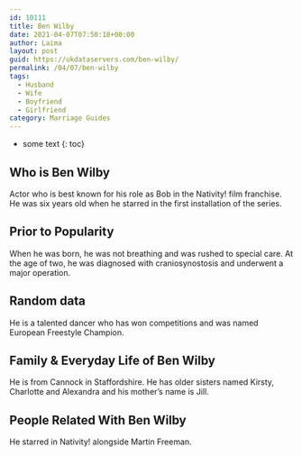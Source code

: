 ```yaml
---
id: 10111
title: Ben Wilby
date: 2021-04-07T07:50:18+00:00
author: Laima
layout: post
guid: https://ukdataservers.com/ben-wilby/
permalink: /04/07/ben-wilby
tags:
  - Husband
  - Wife
  - Boyfriend
  - Girlfriend
category: Marriage Guides
---
```


* some text
{: toc}


## Who is Ben Wilby
                  
                  
                  
Actor who is best known for his role as Bob in the Nativity! film franchise. He was six years old when he starred in the first installation of the series.
                  
              
            
              
            
                
                
                
## Prior to Popularity
                  
                  
                  
When he was born, he was not breathing and was rushed to special care. At the age of two, he was diagnosed with craniosynostosis and underwent a major operation.
                  
              
            
              
            
                
                
                
## Random data
                  
                  
                  
He is a talented dancer who has won competitions and was named European Freestyle Champion.
                  
              
            
              
            
                
                
                
## Family & Everyday Life of Ben Wilby
                  
                  
                  
He is from Cannock in Staffordshire. He has older sisters named Kirsty, Charlotte and Alexandra and his mother&#8217;s name is Jill.
                  
              
            
              
            
                
                
                
## People Related With Ben Wilby
                  
                  
                  
He starred in Nativity! alongside Martin Freeman.
                  
              
            
              
            
                
              
            
              
              
            
            
              
            
          
          
          